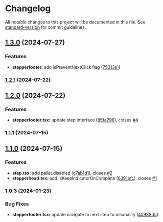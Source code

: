 # Changelog

All notable changes to this project will be documented in this file. See [standard-version](https://github.com/conventional-changelog/standard-version) for commit guidelines.

## [1.3.0](https://github.com/DonAdam2/react-dynamic-stepper/compare/v1.2.1...v1.3.0) (2024-07-27)


### Features

* **stepperfooter:** add isPreventNextClick flag ([75313e1](https://github.com/DonAdam2/react-dynamic-stepper/commit/75313e10a288543ab3765336101712088130a469))

### [1.2.1](https://github.com/DonAdam2/react-dynamic-stepper/compare/v1.2.0...v1.2.1) (2024-07-22)

## [1.2.0](https://github.com/DonAdam2/react-dynamic-stepper/compare/v1.1.1...v1.2.0) (2024-07-22)


### Features

* **stepperfooter.tsx:** update step interface ([85fa799](https://github.com/DonAdam2/react-dynamic-stepper/commit/85fa799f4454dec5e495148e87054c8221e1cce6)), closes [#4](https://github.com/DonAdam2/react-dynamic-stepper/issues/4)

### [1.1.1](https://github.com/DonAdam2/react-dynamic-stepper/compare/v1.1.0...v1.1.1) (2024-07-15)

## [1.1.0](https://github.com/DonAdam2/react-dynamic-stepper/compare/v1.0.4...v1.1.0) (2024-07-15)


### Features

* **step.tsx:** add pallet.disabled ([c7ab1d1](https://github.com/DonAdam2/react-dynamic-stepper/commit/c7ab1d1fa1c795b741c55e59b541ad40615eb743)), closes [#2](https://github.com/DonAdam2/react-dynamic-stepper/issues/2)
* **stepperhead.tsx:** add isKeepIndicatorOnComplete ([6391efc](https://github.com/DonAdam2/react-dynamic-stepper/commit/6391efce9c98bd88be53131f6e5ebeeed7181c9c)), closes [#1](https://github.com/DonAdam2/react-dynamic-stepper/issues/1)

### 1.0.3 (2024-01-23)


### Bug Fixes

* **stepperfooter.tsx:** update navigate to next step functionality ([40938d5](https://github.com/DonAdam2/react-dynamic-stepper/commit/40938d5d6de6b1882de95e2d7f019e9fb29dd324))
